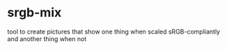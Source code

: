 # srgb-mix
tool to create pictures that show one thing when scaled sRGB-compliantly and another thing when not
